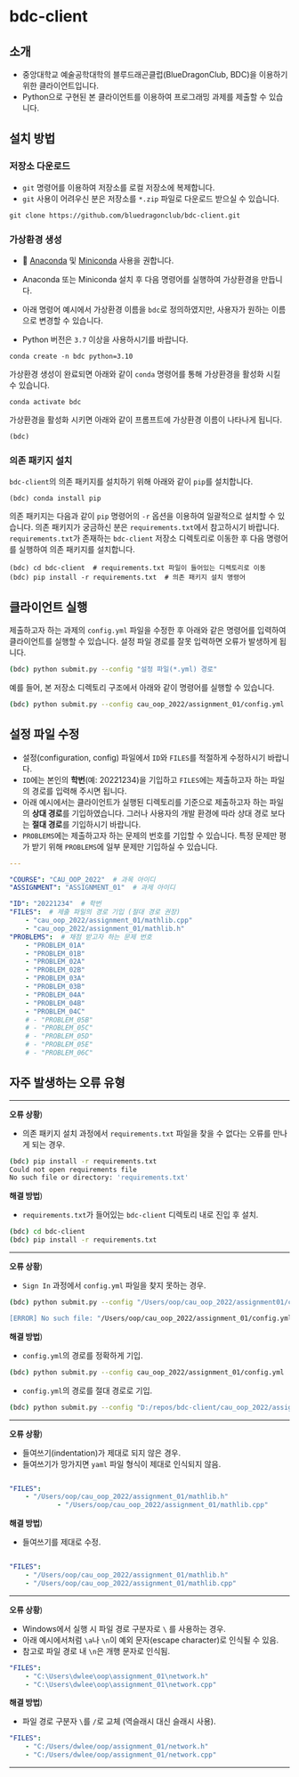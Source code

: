 # bdc-client

## 소개
- 중앙대학교 예술공학대학의 블루드래곤클럽(BlueDragonClub, BDC)을 이용하기 위한 클라이언트입니다.
- Python으로 구현된 본 클라이언트를 이용하여 프로그래밍 과제를 제출할 수 있습니다.

## 설치 방법

### 저장소 다운로드
- `git` 명령어를 이용하여 저장소를 로컬 저장소에 복제합니다.
- `git` 사용이 어려우신 분은 저장소를 `*.zip` 파일로 다운로드 받으실 수 있습니다.

```
git clone https://github.com/bluedragonclub/bdc-client.git
```


### 가상환경 생성
- :snake: [Anaconda](https://www.anaconda.com) 및 [Miniconda](https://docs.conda.io/en/latest/miniconda.html) 사용을 권합니다.

- Anaconda 또는 Miniconda 설치 후 다음 명령어를 실행하여 가상환경을 만듭니다. 
- 아래 명령어 예시에서 가상환경 이름을 `bdc`로 정의하였지만, 사용자가 원하는 이름으로 변경할 수 있습니다.
- Python 버전은 `3.7` 이상을 사용하시기를 바랍니다.

```
conda create -n bdc python=3.10
```


가상환경 생성이 완료되면 아래와 같이 `conda` 명령어를 통해 가상환경을 활성화 시킬 수 있습니다.

```
conda activate bdc
```


가상환경을 활성화 시키면 아래와 같이 프롬프트에 가상환경 이름이 나타나게 됩니다.

```
(bdc) 
```


### 의존 패키지 설치

`bdc-client`의 의존 패키지를 설치하기 위해 아래와 같이 `pip`를 설치합니다.

```
(bdc) conda install pip
```

의존 패키지는 다음과 같이 `pip` 명령어의 `-r` 옵션을 이용하여 일괄적으로 설치할 수 있습니다. 의존 패키지가 궁금하신 분은 `requirements.txt`에서 참고하시기 바랍니다. `requirements.txt`가 존재하는 `bdc-client` 저장소 디렉토리로 이동한 후 다음 명령어를 실행하여 의존 패키지를 설치합니다.

```
(bdc) cd bdc-client  # requirements.txt 파일이 들어있는 디렉토리로 이동
(bdc) pip install -r requirements.txt  # 의존 패키지 설치 명령어
```


## 클라이언트 실행

제출하고자 하는 과제의 `config.yml` 파일을 수정한 후 아래와 같은 명령어를 입력하여 클라이언트를 실행할 수 있습니다.
설정 파일 경로를 잘못 입력하면 오류가 발생하게 됩니다.

```bash
(bdc) python submit.py --config "설정 파일(*.yml) 경로"
```

예를 들어, 본 저장소 디렉토리 구조에서 아래와 같이 명령어를 실행할 수 있습니다.

```bash
(bdc) python submit.py --config cau_oop_2022/assignment_01/config.yml
```


## 설정 파일 수정

- 설정(configuration, config) 파일에서 `ID`와 `FILES`를 적절하게 수정하시기 바랍니다.
- `ID`에는 본인의 **학번**(예: 20221234)을 기입하고 `FILES`에는 제출하고자 하는 파일의 경로를 입력해 주시면 됩니다.
- 아래 예시에서는 클라이언트가 실행된 디렉토리를 기준으로 제출하고자 하는 파일의 **상대 경로**를 기입하였습니다. 그러나 사용자의 개발 환경에 따라 상대 경로 보다는 **절대 경로**를 기입하시기 바랍니다.
- `PROBLEMS`에는 제출하고자 하는 문제의 번호를 기입할 수 있습니다. 특정 문제만 평가 받기 위해 `PROBLEMS`에 일부 문제만 기입하실 수 있습니다.

```yaml
---

"COURSE": "CAU_OOP_2022"  # 과목 아이디
"ASSIGNMENT": "ASSIGNMENT_01"  # 과제 아이디

"ID": "20221234"  # 학번
"FILES":  # 제출 파일의 경로 기입 (절대 경로 권장)
    - "cau_oop_2022/assignment_01/mathlib.cpp"
    - "cau_oop_2022/assignment_01/mathlib.h"
"PROBLEMS":  # 채점 받고자 하는 문제 번호
    - "PROBLEM_01A"
    - "PROBLEM_01B"
    - "PROBLEM_02A"
    - "PROBLEM_02B"
    - "PROBLEM_03A"
    - "PROBLEM_03B"
    - "PROBLEM_04A"
    - "PROBLEM_04B"
    - "PROBLEM_04C"
    # - "PROBLEM_05B"
    # - "PROBLEM_05C"
    # - "PROBLEM_05D"
    # - "PROBLEM_05E"
    # - "PROBLEM_06C"
```


## 자주 발생하는 오류 유형


------------------------------------------------------------------------

**오류 상황**)
- 의존 패키지 설치 과정에서 `requirements.txt` 파일을 찾을 수 없다는 오류를 만나게 되는 경우.

```bash
(bdc) pip install -r requirements.txt
Could not open requirements file
No such file or directory: 'requirements.txt'
```

**해결 방법**)
- `requirements.txt`가 들어있는 `bdc-client` 디렉토리 내로 진입 후 설치.

```bash
(bdc) cd bdc-client
(bdc) pip install -r requirements.txt
```


------------------------------------------------------------------------

**오류 상황**)
- `Sign In` 과정에서 `config.yml` 파일을 찾지 못하는 경우.

```bash
(bdc) python submit.py --config "/Users/oop/cau_oop_2022/assignment01/config.yml

[ERROR] No such file: "/Users/oop/cau_oop_2022/assignment_01/config.yml

```

**해결 방법**)
- `config.yml`의 경로를 정확하게 기입.

```bash
(bdc) python submit.py --config cau_oop_2022/assignment_01/config.yml
```

- `config.yml`의 경로를 절대 경로로 기입.

```bash
(bdc) python submit.py --config "D:/repos/bdc-client/cau_oop_2022/assignment_01/config.yml"
```


------------------------------------------------------------------------

**오류 상황**)
- 들여쓰기(indentation)가 제대로 되지 않은 경우.
- 들여쓰기가 망가지면 `yaml` 파일 형식이 제대로 인식되지 않음.

```yaml

"FILES":
    - "/Users/oop/cau_oop_2022/assignment_01/mathlib.h"
            - "/Users/oop/cau_oop_2022/assignment_01/mathlib.cpp"

```

**해결 방법**)
- 들여쓰기를 제대로 수정.

```yaml

"FILES":
    - "/Users/oop/cau_oop_2022/assignment_01/mathlib.h"
    - "/Users/oop/cau_oop_2022/assignment_01/mathlib.cpp"

```


------------------------------------------------------------------------


**오류 상황**)
- Windows에서 실행 시 파일 경로 구분자로 `\` 를 사용하는 경우.
- 아래 예시에서처럼 `\a`나 `\n`이 예외 문자(escape character)로 인식될 수 있음.
- 참고로 파일 경로 내 `\n`은 개행 문자로 인식됨.


```yaml
"FILES":
    - "C:\Users\dwlee\oop\assignment_01\network.h"
    - "C:\Users\dwlee\oop\assignment_01\network.cpp"

```

**해결 방법**)
- 파일 경로 구분자 `\`를 `/`로 교체 (역슬래시 대신 슬래시 사용).

```yaml
"FILES":
    - "C:/Users/dwlee/oop/assignment_01/network.h"
    - "C:/Users/dwlee/oop/assignment_01/network.cpp"

```

------------------------------------------------------------------------
